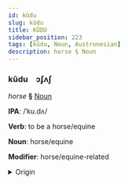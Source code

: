 ```yaml
---
id: kûdu
slug: kûdu
title: KÛDU
sidebar_position: 223
tags: [kûdu, Noun, Austronesian]
description: horse § Noun
---
```


### kûdu&emsp;<span kind="abugida">ɔʄʌʃ</span>

*horse* **§** [Noun](../../tags/Noun)

**IPA**: /ˈku.dʌ/

**Verb**: to be a horse/equine

**Noun**: horse/equine

**Modifier**: horse/equine-related

<details>
    <summary>Origin</summary>
    Malay کودا kuda /kudə/<br/>
    <em>Austronesian Language Family</em>
</details>